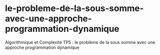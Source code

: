 # le-probleme-de-la-sous-somme-avec-une-approche-programmation-dynamique
Algorithmique et Complexité TP5 : le problème de la sous somme avec une approche programmation dynamique
